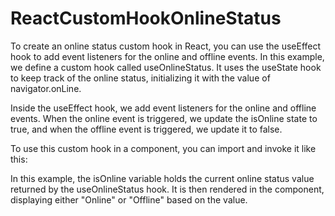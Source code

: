 # ReactCustomHookOnlineStatus
To create an online status custom hook in React, you can use the useEffect hook to add event listeners for the online and offline events.
In this example, we define a custom hook called useOnlineStatus. It uses the useState hook to keep track of the online status, initializing it with the value of navigator.onLine.

Inside the useEffect hook, we add event listeners for the online and offline events. When the online event is triggered, we update the isOnline state to true, and when the offline event is triggered, we update it to false.

To use this custom hook in a component, you can import and invoke it like this:

In this example, the isOnline variable holds the current online status value returned by the useOnlineStatus hook. It is then rendered in the component, displaying either "Online" or "Offline" based on the value.






